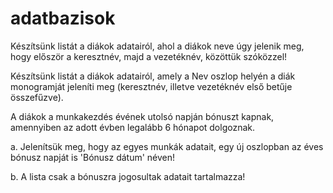 # adatbazisok
Készítsünk listát a diákok adatairól, ahol a diákok neve úgy jelenik meg, hogy először a keresztnév, majd a vezetéknév, közöttük szóközzel!  

Készítsünk listát a diákok adatairól, amely a Nev oszlop helyén a diák monogramját jeleníti meg (keresztnév, illetve vezetéknév első betűje összefűzve). 

A diákok a munkakezdés évének utolsó napján bónuszt kapnak, amennyiben az adott évben legalább 6 hónapot dolgoznak. 

a.  Jelenítsük meg, hogy az egyes munkák adatait, egy új oszlopban az éves bónusz napját is 'Bónusz dátum' néven! 

b.  A lista csak a bónuszra jogosultak adatait tartalmazza!
